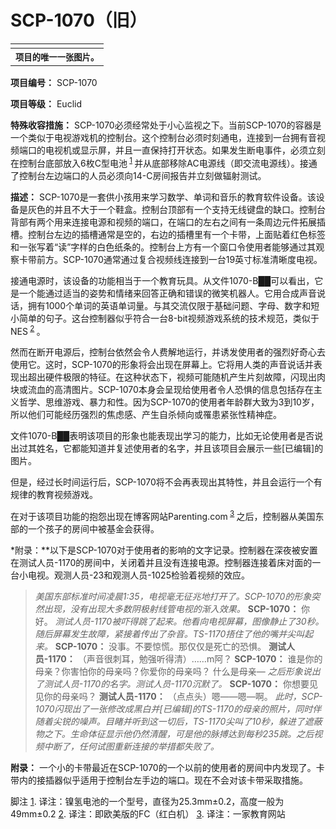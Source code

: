 # SCP-1070（旧）
                        


<table class='wiki-content-table'>
 <tr>
  <td colspan='2'
      rowspan='1' />
 </tr>
 <tr>
  <th colspan='2'
      rowspan='1'>
   <sup>&#39033;&#30446;&#30340;&#21807;&#19968;&#19968;&#24352;&#22270;&#29255;&#12290;</sup>
  </th>
 </tr>
</table>

**项目编号：** SCP-1070

**项目等级：** Euclid

**特殊收容措施：** SCP-1070必须经常处于小心监视之下。当前SCP-1070的容器是一个类似于电视游戏机的控制台。这个控制台必须时刻通电，连接到一台拥有音视频端口的电视机或显示屏，并且一直保持打开状态。如果发生断电事件，必须立刻在控制台底部放入6枚C型电池<sup class='footnoteref'>
 <a shape='rect' class='footnoteref' id='footnoteref-1' href='javascript:;' onclick='WIKIDOT.page.utils.scrollToReference(&apos;footnote-1&apos;)'>1</a>
</sup>并从底部移除AC电源线（即交流电源线）。接通了控制台左边端口的人员必须向14-C房间报告并立刻做辐射测试。

**描述：** SCP-1070是一套供小孩用来学习数学、单词和音乐的教育软件设备。该设备是灰色的并且不大于一个鞋盒。控制台顶部有一个支持无线键盘的缺口。控制台背部有两个用来连接电源和视频的端口，在端口的左右之间有一条周边元件拓展插槽。控制台左边的插槽通常是空的，右边的插槽里有一个卡带，上面贴着红色标签和一张写着“读”字样的白色纸条的。控制台上方有一个窗口令使用者能够通过其观察卡带前方。SCP-1070通常通过复合视频线连接到一台19英寸标准清晰度电视。

接通电源时，该设备的功能相当于一个教育玩具。从文件1070-B██可以看出，它是一个能通过适当的姿势和情绪来回答正确和错误的微笑机器人。它用合成声音说话，拥有1000个单词的英语单词量。与其交流仅限于基础问题、字母、数字和短小简单的句子。这台控制器似乎符合一台8-bit视频游戏系统的技术规范，类似于NES<sup class='footnoteref'>
 <a shape='rect' class='footnoteref' id='footnoteref-2' href='javascript:;' onclick='WIKIDOT.page.utils.scrollToReference(&apos;footnote-2&apos;)'>2</a>
</sup>。

然而在断开电源后，控制台依然会令人费解地运行，并诱发使用者的强烈好奇心去使用它。这时，SCP-1070的形象将会出现在屏幕上。它将用人类的声音说话并表现出超出硬件极限的特征。在这种状态下，视频可能随机产生片刻故障，闪现出肉块或流血的高清图片。SCP-1070本身会呈现给使用者令人恐惧的信息包括存在主义哲学、思维游戏、暴力和性。因为SCP-1070的使用者年龄群大致为3到10岁，所以他们可能经历强烈的焦虑感、产生自杀倾向或罹患紧张性精神症。

文件1070-B██表明该项目的形象也能表现出学习的能力，比如无论使用者是否说出过其姓名，它都能知道并复述使用者的名字，并且该项目会展示一些[已编辑]的图片。

但是，经过长时间运行后，SCP-1070将不会再表现出其特性，并且会运行一个有规律的教育视频游戏。

在对于该项目功能的抱怨出现在博客网站Parenting.com<sup class='footnoteref'>
 <a shape='rect' class='footnoteref' id='footnoteref-3' href='javascript:;' onclick='WIKIDOT.page.utils.scrollToReference(&apos;footnote-3&apos;)'>3</a>
</sup>之后，控制器从美国东部的一个孩子的房间中被基金会获得。

*附录：**以下是SCP-1070对于使用者的影响的文字记录。控制器在深夜被安置在测试人员-1170的房间中，关闭着并且没有连接电源。控制器连接着床对面的一台小电视。观测人员-23和观测人员-1025检验着视频的效应。


> *美国东部标准时间凌晨1:35，电视毫无征兆地打开了。SCP-1070的形象突然出现，没有出现大多数阴极射线管电视的渐入效果。* 
**SCP-1070：** 你好。
*测试人员-1170被吓得跳了起来。他看向电视屏幕，图像静止了30秒。随后屏幕发生故障，紧接着传出了杂音。TS-1170捂住了他的嘴并尖叫起来。* 
**SCP-1070：** 没事。不要惊慌。那仅仅是死亡的恐惧。
**测试人员-1170：** （声音很刺耳，勉强听得清）……m阿？
**SCP-1070：** 谁是你的母亲？你害怕你的母亲吗？你爱你的母亲吗？ 什么是母亲—
*之后形象说出了测试人员-1170的名字。测试人员-1170沉默了。* 
**SCP-1070：** 你想要见见你的母亲吗？
**测试人员-1170：** （点点头）嗯——嗯—啊。
*此时，SCP-1070闪现出了一张修改成黑白并[已编辑]的TS-1170的母亲的照片，同时伴随着尖锐的噪声。目睹并听到这一切后，TS-1170尖叫了10秒，躲进了遮蔽物之下。生命体征显示他仍然清醒，可是他的脉搏达到每秒235跳。之后视频中断了，任何试图重新连接的举措都失败了。* 
> 

**附录：** 一个小的卡带最近在SCP-1070的一个以前的使用者的房间中内发现了。卡带内的接插器似乎适用于控制台左手边的端口。现在不会对该卡带采取措施。


脚注
<a shape='rect' href='javascript:;' onclick='WIKIDOT.page.utils.scrollToReference(&apos;footnoteref-1&apos;)'>1</a>. 译注：镍氢电池的一个型号，直径为25.3mm±0.2，高度一般为49mm±0.2
<a shape='rect' href='javascript:;' onclick='WIKIDOT.page.utils.scrollToReference(&apos;footnoteref-2&apos;)'>2</a>. 译注：即欧美版的FC（红白机）
<a shape='rect' href='javascript:;' onclick='WIKIDOT.page.utils.scrollToReference(&apos;footnoteref-3&apos;)'>3</a>. 译注：一家教育网站


                    